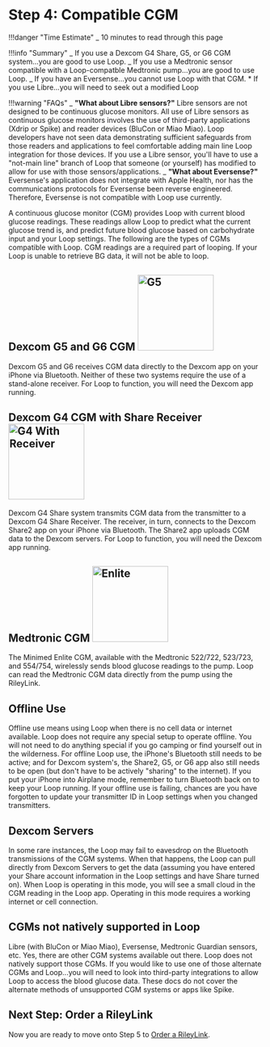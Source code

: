 # Step 4: Compatible CGM

!!!danger "Time Estimate" \_ 10 minutes to read through this page

!!!info "Summary" _ If you use a Dexcom G4 Share, G5, or G6 CGM system...you are
good to use Loop. _ If you use a Medtronic sensor compatible with a
Loop-compatble Medtronic pump...you are good to use Loop. \_ If you have an
Eversense...you cannot use Loop with that CGM. \* If you use Libre...you will
need to seek out a modified Loop

!!!warning "FAQs" _ **"What about Libre sensors?"** Libre sensors are not
designed to be continuous glucose monitors. All use of Libre sensors as
continuous glucose monitors involves the use of third-party applications (Xdrip
or Spike) and reader devices (BluCon or Miao Miao). Loop developers have not
seen data demonstrating sufficient safeguards from those readers and
applications to feel comfortable adding main line Loop integration for those
devices. If you use a Libre sensor, you'll have to use a "not-main line" branch
of Loop that someone (or yourself) has modified to allow for use with those
sensors/applications. _ **"What about Eversense?"** Eversense's application does
not integrate with Apple Health, nor has the communications protocols for
Eversense been reverse engineered. Therefore, Eversense is not compatible with
Loop use currently.

A continuous glucose monitor (CGM) provides Loop with current blood glucose
readings. These readings allow Loop to predict what the current glucose trend
is, and predict future blood glucose based on carbohydrate input and your Loop
settings. The following are the types of CGMs compatible with Loop. CGM readings
are a required part of looping. If your Loop is unable to retrieve BG data, it
will not be able to loop.

## Dexcom G5 and G6 CGM <img src="../img/g5.jpg" width="150" alt="G5">

Dexcom G5 and G6 receives CGM data directly to the Dexcom app on your iPhone via
Bluetooth. Neither of these two systems require the use of a stand-alone
receiver. For Loop to function, you will need the Dexcom app running.

## Dexcom G4 CGM with Share Receiver <img src="../img/g4_receiver.png" width="150" alt="G4 With Receiver">

Dexcom G4 Share system transmits CGM data from the transmitter to a Dexcom G4
Share Receiver. The receiver, in turn, connects to the Dexcom Share2 app on your
iPhone via Bluetooth. The Share2 app uploads CGM data to the Dexcom servers. For
Loop to function, you will need the Dexcom app running.

## Medtronic CGM <img src="../img/enlite.png" width="150" alt="Enlite">

The Minimed Enlite CGM, available with the Medtronic 522/722, 523/723, and
554/754, wirelessly sends blood glucose readings to the pump. Loop can read the
Medtronic CGM data directly from the pump using the RileyLink.

## Offline Use

Offline use means using Loop when there is no cell data or internet available.
Loop does not require any special setup to operate offline. You will not need to
do anything special if you go camping or find yourself out in the wilderness.
For offline Loop use, the iPhone's Bluetooth still needs to be active; and for
Dexcom system's, the Share2, G5, or G6 app also still needs to be open (but
don't have to be actively "sharing" to the internet). If you put your iPhone
into Airplane mode, remember to turn Bluetooth back on to keep your Loop
running. If your offline use is failing, chances are you have forgotten to
update your transmitter ID in Loop settings when you changed transmitters.

## Dexcom Servers

In some rare instances, the Loop may fail to eavesdrop on the Bluetooth
transmissions of the CGM systems. When that happens, the Loop can pull directly
from Dexcom Servers to get the data (assuming you have entered your Share
account information in the Loop settings and have Share turned on). When Loop is
operating in this mode, you will see a small cloud in the CGM reading in the
Loop app. Operating in this mode requires a working internet or cell connection.

## CGMs not natively supported in Loop

Libre (with BluCon or Miao Miao), Eversense, Medtronic Guardian sensors, etc.
Yes, there are other CGM systems available out there. Loop does not natively
support those CGMs. If you would like to use one of those alternate CGMs and
Loop...you will need to look into third-party integrations to allow Loop to
access the blood glucose data. These docs do not cover the alternate methods of
unsupported CGM systems or apps like Spike.

## Next Step: Order a RileyLink

Now you are ready to move onto Step 5 to
[Order a RileyLink](https://loopkit.github.io/loopdocs/build/step5/).
